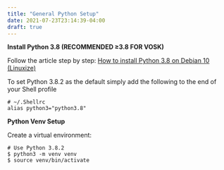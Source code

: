 ```yaml
---
title: "General Python Setup"
date: 2021-07-23T23:14:39-04:00
draft: true
---
```


**Install Python 3.8 (RECOMMENDED ≥3.8 FOR VOSK)**

Follow the article step by step:
[How to install Python 3.8 on Debian 10 (Linuxize)](https://linuxize.com/post/how-to-install-python-3-8-on-debian-10/)

To set Python 3.8.2 as the default simply add the following to the end of your Shell profile

```Shell
# ~/.Shellrc
alias python3="python3.8"
```

**Python Venv Setup**

Create a virtual environment:

```Shell
# Use Python 3.8.2
$ python3 -m venv venv
$ source venv/bin/activate
```

